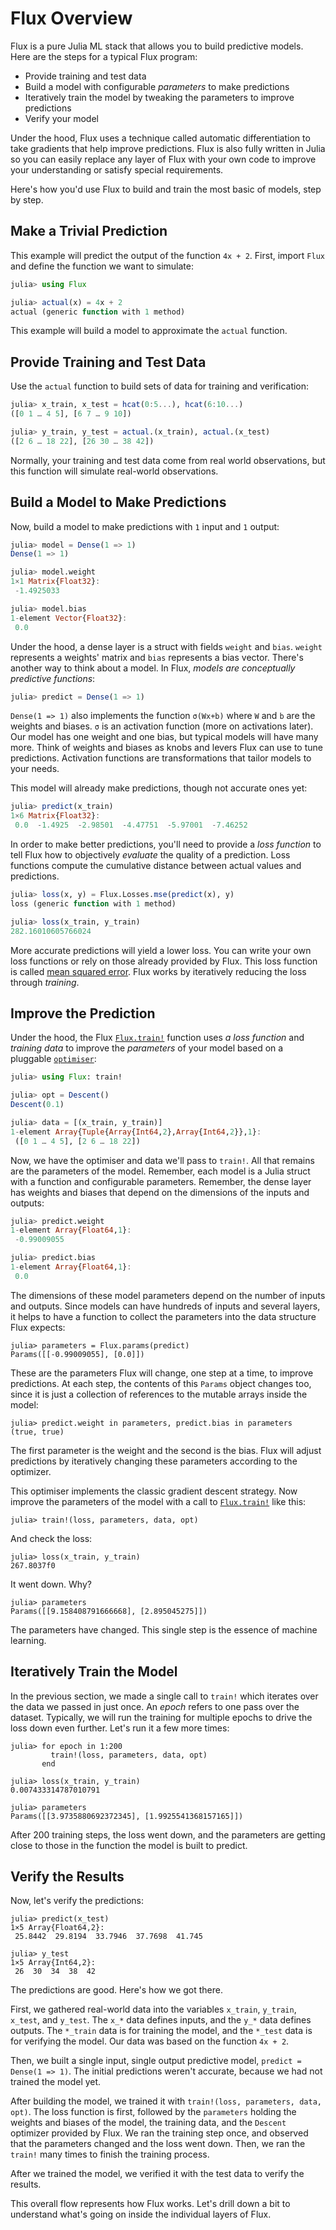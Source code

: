# Flux Overview

Flux is a pure Julia ML stack that allows you to build predictive models. Here are the steps for a typical Flux program:

- Provide training and test data
- Build a model with configurable *parameters* to make predictions
- Iteratively train the model by tweaking the parameters to improve predictions
- Verify your model

Under the hood, Flux uses a technique called automatic differentiation to take gradients that help improve predictions. Flux is also fully written in Julia so you can easily replace any layer of Flux with your own code to improve your understanding or satisfy special requirements.

Here's how you'd use Flux to build and train the most basic of models, step by step.

## Make a Trivial Prediction

This example will predict the output of the function `4x + 2`. First, import `Flux` and define the function we want to simulate:

```julia
julia> using Flux

julia> actual(x) = 4x + 2
actual (generic function with 1 method)
```

This example will build a model to approximate the `actual` function.

## Provide Training and Test Data

Use the `actual` function to build sets of data for training and verification:

```julia
julia> x_train, x_test = hcat(0:5...), hcat(6:10...)
([0 1 … 4 5], [6 7 … 9 10])

julia> y_train, y_test = actual.(x_train), actual.(x_test)
([2 6 … 18 22], [26 30 … 38 42])
```

Normally, your training and test data come from real world observations, but this function will simulate real-world observations.

## Build a Model to Make Predictions

Now, build a model to make predictions with `1` input and `1` output:

```julia
julia> model = Dense(1 => 1)
Dense(1 => 1)

julia> model.weight
1×1 Matrix{Float32}:
 -1.4925033

julia> model.bias
1-element Vector{Float32}:
 0.0
```

Under the hood, a dense layer is a struct with fields `weight` and `bias`. `weight` represents a weights' matrix and `bias` represents a bias vector. There's another way to think about a model. In Flux, *models are conceptually predictive functions*: 

```julia
julia> predict = Dense(1 => 1)
```

`Dense(1 => 1)` also implements the function `σ(Wx+b)` where `W` and `b` are the weights and biases. `σ` is an activation function (more on activations later). Our model has one weight and one bias, but typical models will have many more. Think of weights and biases as knobs and levers Flux can use to tune predictions. Activation functions are transformations that tailor models to your needs. 

This model will already make predictions, though not accurate ones yet:

```julia
julia> predict(x_train)
1×6 Matrix{Float32}:
 0.0  -1.4925  -2.98501  -4.47751  -5.97001  -7.46252
```

In order to make better predictions, you'll need to provide a *loss function* to tell Flux how to objectively *evaluate* the quality of a prediction. Loss functions compute the cumulative distance between actual values and predictions. 

```julia
julia> loss(x, y) = Flux.Losses.mse(predict(x), y)
loss (generic function with 1 method)

julia> loss(x_train, y_train)
282.16010605766024
```

More accurate predictions will yield a lower loss. You can write your own loss functions or rely on those already provided by Flux. This loss function is called [mean squared error](https://www.statisticshowto.com/probability-and-statistics/statistics-definitions/mean-squared-error/). Flux works by iteratively reducing the loss through *training*.

## Improve the Prediction

Under the hood, the Flux [`Flux.train!`](@ref) function uses *a loss function* and *training data* to improve the *parameters* of your model based on a pluggable [`optimiser`](../training/optimisers.md):

```julia
julia> using Flux: train!

julia> opt = Descent()
Descent(0.1)

julia> data = [(x_train, y_train)]
1-element Array{Tuple{Array{Int64,2},Array{Int64,2}},1}:
 ([0 1 … 4 5], [2 6 … 18 22])
```

Now, we have the optimiser and data we'll pass to `train!`. All that remains are the parameters of the model. Remember, each model is a Julia struct with a function and configurable parameters. Remember, the dense layer has weights and biases that depend on the dimensions of the inputs and outputs: 

```julia
julia> predict.weight
1-element Array{Float64,1}:
 -0.99009055

julia> predict.bias
1-element Array{Float64,1}:
 0.0
```

The dimensions of these model parameters depend on the number of inputs and outputs. Since models can have hundreds of inputs and several layers, it helps to have a function to collect the parameters into the data structure Flux expects:

```
julia> parameters = Flux.params(predict)
Params([[-0.99009055], [0.0]])
```

These are the parameters Flux will change, one step at a time, to improve predictions. At each step, the contents of this `Params` object changes too, since it is just a collection of references to the mutable arrays inside the model: 

```
julia> predict.weight in parameters, predict.bias in parameters
(true, true)

```

The first parameter is the weight and the second is the bias. Flux will adjust predictions by iteratively changing these parameters according to the optimizer.

This optimiser implements the classic gradient descent strategy. Now improve the parameters of the model with a call to [`Flux.train!`](@ref) like this:

```
julia> train!(loss, parameters, data, opt)
```

And check the loss:

```
julia> loss(x_train, y_train)
267.8037f0
```

It went down. Why? 

```
julia> parameters
Params([[9.158408791666668], [2.895045275]])
```

The parameters have changed. This single step is the essence of machine learning.

## Iteratively Train the Model

In the previous section, we made a single call to `train!` which iterates over the data we passed in just once. An *epoch* refers to one pass over the dataset. Typically, we will run the training for multiple epochs to drive the loss down even further. Let's run it a few more times:

```
julia> for epoch in 1:200
         train!(loss, parameters, data, opt)
       end

julia> loss(x_train, y_train)
0.007433314787010791

julia> parameters
Params([[3.9735880692372345], [1.9925541368157165]])
```

After 200 training steps, the loss went down, and the parameters are getting close to those in the function the model is built to predict.

## Verify the Results

Now, let's verify the predictions:

```
julia> predict(x_test)
1×5 Array{Float64,2}:
 25.8442  29.8194  33.7946  37.7698  41.745

julia> y_test
1×5 Array{Int64,2}:
 26  30  34  38  42
```

The predictions are good. Here's how we got there. 

First, we gathered real-world data into the variables `x_train`, `y_train`, `x_test`, and `y_test`. The `x_*` data defines inputs, and the `y_*` data defines outputs. The `*_train` data is for training the model, and the `*_test` data is for verifying the model. Our data was based on the function `4x + 2`.

Then, we built a single input, single output predictive model, `predict = Dense(1 => 1)`. The initial predictions weren't accurate, because we had not trained the model yet.

After building the model, we trained it with `train!(loss, parameters, data, opt)`. The loss function is first, followed by the `parameters` holding the weights and biases of the model, the training data, and the `Descent` optimizer provided by Flux. We ran the training step once, and observed that the parameters changed and the loss went down. Then, we ran the `train!` many times to finish the training process.

After we trained the model, we verified it with the test data to verify the results. 

This overall flow represents how Flux works. Let's drill down a bit to understand what's going on inside the individual layers of Flux.
